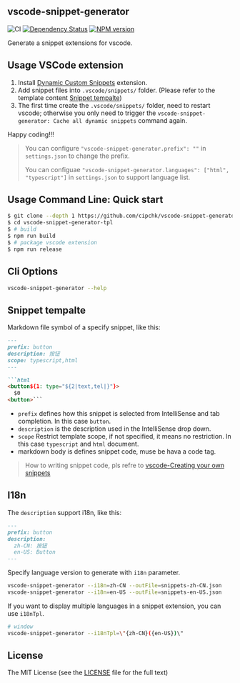 ## vscode-snippet-generator

![CI](https://github.com/cipchk/vscode-snippet-generator/workflows/CI/badge.svg)
[![Dependency Status](https://david-dm.org/cipchk/vscode-snippet-generator/status.svg?style=flat-square)](https://david-dm.org/cipchk/vscode-snippet-generator)
[![NPM version](https://img.shields.io/npm/v/vscode-snippet-generator.svg?style=flat-square)](https://www.npmjs.com/package/vscode-snippet-generator)

Generate a snippet extensions for vscode.

## Usage VSCode extension

1. Install [Dynamic Custom Snippets](https://marketplace.visualstudio.com/items?itemName=cipchk.vscode-snippet-generator) extension.
2. Add snippet files into `.vscode/snippets/` folder. (Please refer to the template content [Snippet tempalte](#Snippet-tempalte))
3. The first time create the `.vscode/snippets/` folder, need to restart vscode; otherwise you only need to trigger the `vscode-snippet-generator: Cache all dynamic snippets` command again.

Happy coding!!!

> You can configure `"vscode-snippet-generator.prefix": ""` in `settings.json` to change the prefix.
>
> You can configuae `"vscode-snippet-generator.languages": ["html", "typescript"]` in `settings.json` to support language list.

## Usage Command Line: Quick start

```sh
$ git clone --depth 1 https://github.com/cipchk/vscode-snippet-generator-tpl.git
$ cd vscode-snippet-generator-tpl
$ # build
$ npm run build
$ # package vscode extension
$ npm run release
```

## Cli Options

```sh
vscode-snippet-generator --help
```

## Snippet tempalte

Markdown file symbol of a specify snippet, like this:

```markdown
---
prefix: button
description: 按钮
scope: typescript,html
---

```html
<button${1: type="${2|text,tel|}"}>
  $0
<button>```
```

- `prefix` defines how this snippet is selected from IntelliSense and tab completion. In this case `button`.
- `description` is the description used in the IntelliSense drop down.
- `scope` Restrict template scope, if not specified, it means no restriction. In this case `typescript` and `html` document.
- markdown body is defines snippet code, muse be hava a code tag.

> How to writing snippet code, pls refre to [vscode-Creating your own snippets](https://code.visualstudio.com/docs/editor/userdefinedsnippets)

## I18n

The `description` support i18n, like this:

```markdown
---
prefix: button
description:
  zh-CN: 按钮
  en-US: Button
---
```

Specify language version to generate with `i18n` parameter.

```bash
vscode-snippet-generator --i18n=zh-CN --outFile=snippets-zh-CN.json
vscode-snippet-generator --i18n=en-US --outFile=snippets-en-US.json
```

If you want to display multiple languages in a snippet extension, you can use `i18nTpl`.

```bash
# window
vscode-snippet-generator --i18nTpl=\"{zh-CN}({en-US})\"
```

## License

The MIT License (see the [LICENSE](https://github.com/cipchk/vscode-snippet-generator/blob/master/LICENSE) file for the full text)
